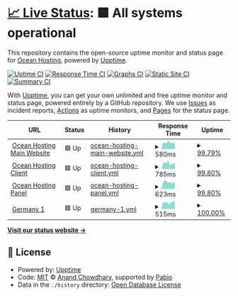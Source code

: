 # [📈 Live Status](https://status.ocean-hosting.top): <!--live status--> **🟩 All systems operational**

This repository contains the open-source uptime monitor and status page for [Ocean Hosting](https://status.ocean-hosting.top), powered by [Upptime](https://github.com/upptime/upptime).

[![Uptime CI](https://github.com/Ocean-Hosting/ocean-upptime/workflows/Uptime%20CI/badge.svg)](https://github.com/Ocean-Hosting/ocean-upptime/actions?query=workflow%3A%22Uptime+CI%22)
[![Response Time CI](https://github.com/Ocean-Hosting/ocean-upptime/workflows/Response%20Time%20CI/badge.svg)](https://github.com/Ocean-Hosting/ocean-upptime/actions?query=workflow%3A%22Response+Time+CI%22)
[![Graphs CI](https://github.com/Ocean-Hosting/ocean-upptime/workflows/Graphs%20CI/badge.svg)](https://github.com/Ocean-Hosting/ocean-upptime/actions?query=workflow%3A%22Graphs+CI%22)
[![Static Site CI](https://github.com/Ocean-Hosting/ocean-upptime/workflows/Static%20Site%20CI/badge.svg)](https://github.com/Ocean-Hosting/ocean-upptime/actions?query=workflow%3A%22Static+Site+CI%22)
[![Summary CI](https://github.com/Ocean-Hosting/ocean-upptime/workflows/Summary%20CI/badge.svg)](https://github.com/Ocean-Hosting/ocean-upptime/actions?query=workflow%3A%22Summary+CI%22)

With [Upptime](https://upptime.js.org), you can get your own unlimited and free uptime monitor and status page, powered entirely by a GitHub repository. We use [Issues](https://github.com/Ocean-Hosting/ocean-upptime/issues) as incident reports, [Actions](https://github.com/Ocean-Hosting/ocean-upptime/actions) as uptime monitors, and [Pages](https://status.ocean-hosting.top) for the status page.

<!--start: status pages-->
<!-- This summary is generated by Upptime (https://github.com/upptime/upptime) -->
<!-- Do not edit this manually, your changes will be overwritten -->
<!-- prettier-ignore -->
| URL | Status | History | Response Time | Uptime |
| --- | ------ | ------- | ------------- | ------ |
| <img alt="" src="https://icons.duckduckgo.com/ip3/ocean-hosting.top.ico" height="13"> [Ocean Hosting Main Website](https://ocean-hosting.top) | 🟩 Up | [ocean-hosting-main-website.yml](https://github.com/Ocean-Hosting/ocean-upptime/commits/HEAD/history/ocean-hosting-main-website.yml) | <details><summary><img alt="Response time graph" src="./graphs/ocean-hosting-main-website/response-time-week.png" height="20"> 580ms</summary><br><a href="https://status.ocean-hosting.top/history/ocean-hosting-main-website"><img alt="Response time 527" src="https://img.shields.io/endpoint?url=https%3A%2F%2Fraw.githubusercontent.com%2FOcean-Hosting%2Focean-upptime%2FHEAD%2Fapi%2Focean-hosting-main-website%2Fresponse-time.json"></a><br><a href="https://status.ocean-hosting.top/history/ocean-hosting-main-website"><img alt="24-hour response time 530" src="https://img.shields.io/endpoint?url=https%3A%2F%2Fraw.githubusercontent.com%2FOcean-Hosting%2Focean-upptime%2FHEAD%2Fapi%2Focean-hosting-main-website%2Fresponse-time-day.json"></a><br><a href="https://status.ocean-hosting.top/history/ocean-hosting-main-website"><img alt="7-day response time 580" src="https://img.shields.io/endpoint?url=https%3A%2F%2Fraw.githubusercontent.com%2FOcean-Hosting%2Focean-upptime%2FHEAD%2Fapi%2Focean-hosting-main-website%2Fresponse-time-week.json"></a><br><a href="https://status.ocean-hosting.top/history/ocean-hosting-main-website"><img alt="30-day response time 571" src="https://img.shields.io/endpoint?url=https%3A%2F%2Fraw.githubusercontent.com%2FOcean-Hosting%2Focean-upptime%2FHEAD%2Fapi%2Focean-hosting-main-website%2Fresponse-time-month.json"></a><br><a href="https://status.ocean-hosting.top/history/ocean-hosting-main-website"><img alt="1-year response time 527" src="https://img.shields.io/endpoint?url=https%3A%2F%2Fraw.githubusercontent.com%2FOcean-Hosting%2Focean-upptime%2FHEAD%2Fapi%2Focean-hosting-main-website%2Fresponse-time-year.json"></a></details> | <details><summary><a href="https://status.ocean-hosting.top/history/ocean-hosting-main-website">99.79%</a></summary><a href="https://status.ocean-hosting.top/history/ocean-hosting-main-website"><img alt="All-time uptime 87.17%" src="https://img.shields.io/endpoint?url=https%3A%2F%2Fraw.githubusercontent.com%2FOcean-Hosting%2Focean-upptime%2FHEAD%2Fapi%2Focean-hosting-main-website%2Fuptime.json"></a><br><a href="https://status.ocean-hosting.top/history/ocean-hosting-main-website"><img alt="24-hour uptime 100.00%" src="https://img.shields.io/endpoint?url=https%3A%2F%2Fraw.githubusercontent.com%2FOcean-Hosting%2Focean-upptime%2FHEAD%2Fapi%2Focean-hosting-main-website%2Fuptime-day.json"></a><br><a href="https://status.ocean-hosting.top/history/ocean-hosting-main-website"><img alt="7-day uptime 99.79%" src="https://img.shields.io/endpoint?url=https%3A%2F%2Fraw.githubusercontent.com%2FOcean-Hosting%2Focean-upptime%2FHEAD%2Fapi%2Focean-hosting-main-website%2Fuptime-week.json"></a><br><a href="https://status.ocean-hosting.top/history/ocean-hosting-main-website"><img alt="30-day uptime 91.88%" src="https://img.shields.io/endpoint?url=https%3A%2F%2Fraw.githubusercontent.com%2FOcean-Hosting%2Focean-upptime%2FHEAD%2Fapi%2Focean-hosting-main-website%2Fuptime-month.json"></a><br><a href="https://status.ocean-hosting.top/history/ocean-hosting-main-website"><img alt="1-year uptime 87.17%" src="https://img.shields.io/endpoint?url=https%3A%2F%2Fraw.githubusercontent.com%2FOcean-Hosting%2Focean-upptime%2FHEAD%2Fapi%2Focean-hosting-main-website%2Fuptime-year.json"></a></details>
| <img alt="" src="https://icons.duckduckgo.com/ip3/client.ocean-hosting.top.ico" height="13"> [Ocean Hosting Client](https://client.ocean-hosting.top) | 🟩 Up | [ocean-hosting-client.yml](https://github.com/Ocean-Hosting/ocean-upptime/commits/HEAD/history/ocean-hosting-client.yml) | <details><summary><img alt="Response time graph" src="./graphs/ocean-hosting-client/response-time-week.png" height="20"> 785ms</summary><br><a href="https://status.ocean-hosting.top/history/ocean-hosting-client"><img alt="Response time 798" src="https://img.shields.io/endpoint?url=https%3A%2F%2Fraw.githubusercontent.com%2FOcean-Hosting%2Focean-upptime%2FHEAD%2Fapi%2Focean-hosting-client%2Fresponse-time.json"></a><br><a href="https://status.ocean-hosting.top/history/ocean-hosting-client"><img alt="24-hour response time 632" src="https://img.shields.io/endpoint?url=https%3A%2F%2Fraw.githubusercontent.com%2FOcean-Hosting%2Focean-upptime%2FHEAD%2Fapi%2Focean-hosting-client%2Fresponse-time-day.json"></a><br><a href="https://status.ocean-hosting.top/history/ocean-hosting-client"><img alt="7-day response time 785" src="https://img.shields.io/endpoint?url=https%3A%2F%2Fraw.githubusercontent.com%2FOcean-Hosting%2Focean-upptime%2FHEAD%2Fapi%2Focean-hosting-client%2Fresponse-time-week.json"></a><br><a href="https://status.ocean-hosting.top/history/ocean-hosting-client"><img alt="30-day response time 795" src="https://img.shields.io/endpoint?url=https%3A%2F%2Fraw.githubusercontent.com%2FOcean-Hosting%2Focean-upptime%2FHEAD%2Fapi%2Focean-hosting-client%2Fresponse-time-month.json"></a><br><a href="https://status.ocean-hosting.top/history/ocean-hosting-client"><img alt="1-year response time 798" src="https://img.shields.io/endpoint?url=https%3A%2F%2Fraw.githubusercontent.com%2FOcean-Hosting%2Focean-upptime%2FHEAD%2Fapi%2Focean-hosting-client%2Fresponse-time-year.json"></a></details> | <details><summary><a href="https://status.ocean-hosting.top/history/ocean-hosting-client">99.80%</a></summary><a href="https://status.ocean-hosting.top/history/ocean-hosting-client"><img alt="All-time uptime 99.96%" src="https://img.shields.io/endpoint?url=https%3A%2F%2Fraw.githubusercontent.com%2FOcean-Hosting%2Focean-upptime%2FHEAD%2Fapi%2Focean-hosting-client%2Fuptime.json"></a><br><a href="https://status.ocean-hosting.top/history/ocean-hosting-client"><img alt="24-hour uptime 100.00%" src="https://img.shields.io/endpoint?url=https%3A%2F%2Fraw.githubusercontent.com%2FOcean-Hosting%2Focean-upptime%2FHEAD%2Fapi%2Focean-hosting-client%2Fuptime-day.json"></a><br><a href="https://status.ocean-hosting.top/history/ocean-hosting-client"><img alt="7-day uptime 99.80%" src="https://img.shields.io/endpoint?url=https%3A%2F%2Fraw.githubusercontent.com%2FOcean-Hosting%2Focean-upptime%2FHEAD%2Fapi%2Focean-hosting-client%2Fuptime-week.json"></a><br><a href="https://status.ocean-hosting.top/history/ocean-hosting-client"><img alt="30-day uptime 99.95%" src="https://img.shields.io/endpoint?url=https%3A%2F%2Fraw.githubusercontent.com%2FOcean-Hosting%2Focean-upptime%2FHEAD%2Fapi%2Focean-hosting-client%2Fuptime-month.json"></a><br><a href="https://status.ocean-hosting.top/history/ocean-hosting-client"><img alt="1-year uptime 99.96%" src="https://img.shields.io/endpoint?url=https%3A%2F%2Fraw.githubusercontent.com%2FOcean-Hosting%2Focean-upptime%2FHEAD%2Fapi%2Focean-hosting-client%2Fuptime-year.json"></a></details>
| <img alt="" src="https://icons.duckduckgo.com/ip3/panel.ocean-hosting.top.ico" height="13"> [Ocean Hosting Panel](https://panel.ocean-hosting.top) | 🟩 Up | [ocean-hosting-panel.yml](https://github.com/Ocean-Hosting/ocean-upptime/commits/HEAD/history/ocean-hosting-panel.yml) | <details><summary><img alt="Response time graph" src="./graphs/ocean-hosting-panel/response-time-week.png" height="20"> 623ms</summary><br><a href="https://status.ocean-hosting.top/history/ocean-hosting-panel"><img alt="Response time 611" src="https://img.shields.io/endpoint?url=https%3A%2F%2Fraw.githubusercontent.com%2FOcean-Hosting%2Focean-upptime%2FHEAD%2Fapi%2Focean-hosting-panel%2Fresponse-time.json"></a><br><a href="https://status.ocean-hosting.top/history/ocean-hosting-panel"><img alt="24-hour response time 581" src="https://img.shields.io/endpoint?url=https%3A%2F%2Fraw.githubusercontent.com%2FOcean-Hosting%2Focean-upptime%2FHEAD%2Fapi%2Focean-hosting-panel%2Fresponse-time-day.json"></a><br><a href="https://status.ocean-hosting.top/history/ocean-hosting-panel"><img alt="7-day response time 623" src="https://img.shields.io/endpoint?url=https%3A%2F%2Fraw.githubusercontent.com%2FOcean-Hosting%2Focean-upptime%2FHEAD%2Fapi%2Focean-hosting-panel%2Fresponse-time-week.json"></a><br><a href="https://status.ocean-hosting.top/history/ocean-hosting-panel"><img alt="30-day response time 624" src="https://img.shields.io/endpoint?url=https%3A%2F%2Fraw.githubusercontent.com%2FOcean-Hosting%2Focean-upptime%2FHEAD%2Fapi%2Focean-hosting-panel%2Fresponse-time-month.json"></a><br><a href="https://status.ocean-hosting.top/history/ocean-hosting-panel"><img alt="1-year response time 611" src="https://img.shields.io/endpoint?url=https%3A%2F%2Fraw.githubusercontent.com%2FOcean-Hosting%2Focean-upptime%2FHEAD%2Fapi%2Focean-hosting-panel%2Fresponse-time-year.json"></a></details> | <details><summary><a href="https://status.ocean-hosting.top/history/ocean-hosting-panel">99.80%</a></summary><a href="https://status.ocean-hosting.top/history/ocean-hosting-panel"><img alt="All-time uptime 99.96%" src="https://img.shields.io/endpoint?url=https%3A%2F%2Fraw.githubusercontent.com%2FOcean-Hosting%2Focean-upptime%2FHEAD%2Fapi%2Focean-hosting-panel%2Fuptime.json"></a><br><a href="https://status.ocean-hosting.top/history/ocean-hosting-panel"><img alt="24-hour uptime 100.00%" src="https://img.shields.io/endpoint?url=https%3A%2F%2Fraw.githubusercontent.com%2FOcean-Hosting%2Focean-upptime%2FHEAD%2Fapi%2Focean-hosting-panel%2Fuptime-day.json"></a><br><a href="https://status.ocean-hosting.top/history/ocean-hosting-panel"><img alt="7-day uptime 99.80%" src="https://img.shields.io/endpoint?url=https%3A%2F%2Fraw.githubusercontent.com%2FOcean-Hosting%2Focean-upptime%2FHEAD%2Fapi%2Focean-hosting-panel%2Fuptime-week.json"></a><br><a href="https://status.ocean-hosting.top/history/ocean-hosting-panel"><img alt="30-day uptime 99.96%" src="https://img.shields.io/endpoint?url=https%3A%2F%2Fraw.githubusercontent.com%2FOcean-Hosting%2Focean-upptime%2FHEAD%2Fapi%2Focean-hosting-panel%2Fuptime-month.json"></a><br><a href="https://status.ocean-hosting.top/history/ocean-hosting-panel"><img alt="1-year uptime 99.96%" src="https://img.shields.io/endpoint?url=https%3A%2F%2Fraw.githubusercontent.com%2FOcean-Hosting%2Focean-upptime%2FHEAD%2Fapi%2Focean-hosting-panel%2Fuptime-year.json"></a></details>
| <img alt="" src="https://icons.duckduckgo.com/ip3/de1.ocean-hosting.top.ico" height="13"> [Germany 1](https://de1.ocean-hosting.top:8080) | 🟩 Up | [germany-1.yml](https://github.com/Ocean-Hosting/ocean-upptime/commits/HEAD/history/germany-1.yml) | <details><summary><img alt="Response time graph" src="./graphs/germany-1/response-time-week.png" height="20"> 515ms</summary><br><a href="https://status.ocean-hosting.top/history/germany-1"><img alt="Response time 545" src="https://img.shields.io/endpoint?url=https%3A%2F%2Fraw.githubusercontent.com%2FOcean-Hosting%2Focean-upptime%2FHEAD%2Fapi%2Fgermany-1%2Fresponse-time.json"></a><br><a href="https://status.ocean-hosting.top/history/germany-1"><img alt="24-hour response time 498" src="https://img.shields.io/endpoint?url=https%3A%2F%2Fraw.githubusercontent.com%2FOcean-Hosting%2Focean-upptime%2FHEAD%2Fapi%2Fgermany-1%2Fresponse-time-day.json"></a><br><a href="https://status.ocean-hosting.top/history/germany-1"><img alt="7-day response time 515" src="https://img.shields.io/endpoint?url=https%3A%2F%2Fraw.githubusercontent.com%2FOcean-Hosting%2Focean-upptime%2FHEAD%2Fapi%2Fgermany-1%2Fresponse-time-week.json"></a><br><a href="https://status.ocean-hosting.top/history/germany-1"><img alt="30-day response time 552" src="https://img.shields.io/endpoint?url=https%3A%2F%2Fraw.githubusercontent.com%2FOcean-Hosting%2Focean-upptime%2FHEAD%2Fapi%2Fgermany-1%2Fresponse-time-month.json"></a><br><a href="https://status.ocean-hosting.top/history/germany-1"><img alt="1-year response time 545" src="https://img.shields.io/endpoint?url=https%3A%2F%2Fraw.githubusercontent.com%2FOcean-Hosting%2Focean-upptime%2FHEAD%2Fapi%2Fgermany-1%2Fresponse-time-year.json"></a></details> | <details><summary><a href="https://status.ocean-hosting.top/history/germany-1">100.00%</a></summary><a href="https://status.ocean-hosting.top/history/germany-1"><img alt="All-time uptime 100.00%" src="https://img.shields.io/endpoint?url=https%3A%2F%2Fraw.githubusercontent.com%2FOcean-Hosting%2Focean-upptime%2FHEAD%2Fapi%2Fgermany-1%2Fuptime.json"></a><br><a href="https://status.ocean-hosting.top/history/germany-1"><img alt="24-hour uptime 100.00%" src="https://img.shields.io/endpoint?url=https%3A%2F%2Fraw.githubusercontent.com%2FOcean-Hosting%2Focean-upptime%2FHEAD%2Fapi%2Fgermany-1%2Fuptime-day.json"></a><br><a href="https://status.ocean-hosting.top/history/germany-1"><img alt="7-day uptime 100.00%" src="https://img.shields.io/endpoint?url=https%3A%2F%2Fraw.githubusercontent.com%2FOcean-Hosting%2Focean-upptime%2FHEAD%2Fapi%2Fgermany-1%2Fuptime-week.json"></a><br><a href="https://status.ocean-hosting.top/history/germany-1"><img alt="30-day uptime 100.00%" src="https://img.shields.io/endpoint?url=https%3A%2F%2Fraw.githubusercontent.com%2FOcean-Hosting%2Focean-upptime%2FHEAD%2Fapi%2Fgermany-1%2Fuptime-month.json"></a><br><a href="https://status.ocean-hosting.top/history/germany-1"><img alt="1-year uptime 100.00%" src="https://img.shields.io/endpoint?url=https%3A%2F%2Fraw.githubusercontent.com%2FOcean-Hosting%2Focean-upptime%2FHEAD%2Fapi%2Fgermany-1%2Fuptime-year.json"></a></details>

<!--end: status pages-->

[**Visit our status website →**](https://status.ocean-hosting.top)

## 📄 License

- Powered by: [Upptime](https://github.com/upptime/upptime)
- Code: [MIT](./LICENSE) © [Anand Chowdhary](https://anandchowdhary.com), supported by [Pabio](https://pabio.com)
- Data in the `./history` directory: [Open Database License](https://opendatacommons.org/licenses/odbl/1-0/)
